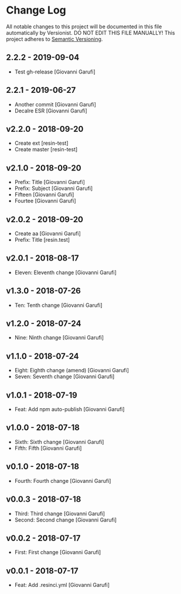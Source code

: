 # Change Log

All notable changes to this project will be documented in this file
automatically by Versionist. DO NOT EDIT THIS FILE MANUALLY!
This project adheres to [Semantic Versioning](http://semver.org/).

## 2.2.2 - 2019-09-04

* Test gh-release [Giovanni Garufi]

## 2.2.1 - 2019-06-27

* Another commit [Giovanni Garufi]
* Decalre ESR [Giovanni Garufi]

## v2.2.0 - 2018-09-20

* Create ext [resin-test]
* Create master [resin-test]

## v2.1.0 - 2018-09-20

* Prefix: Title [Giovanni Garufi]
* Prefix: Subject [Giovanni Garufi]
* Fifteen [Giovanni Garufi]
* Fourtee [Giovanni Garufi]

## v2.0.2 - 2018-09-20

* Create aa [Giovanni Garufi]
* Prefix: Title [resin.test]

## v2.0.1 - 2018-08-17

* Eleven: Eleventh change [Giovanni Garufi]

## v1.3.0 - 2018-07-26

* Ten: Tenth change [Giovanni Garufi]

## v1.2.0 - 2018-07-24

* Nine: Ninth change [Giovanni Garufi]

## v1.1.0 - 2018-07-24

* Eight: Eighth change (amend) [Giovanni Garufi]
* Seven: Seventh change [Giovanni Garufi]

## v1.0.1 - 2018-07-19

* Feat: Add npm auto-publish [Giovanni Garufi]

## v1.0.0 - 2018-07-18

* Sixth: Sixth change [Giovanni Garufi]
* Fifth: Fifth [Giovanni Garufi]

## v0.1.0 - 2018-07-18

* Fourth: Fourth change [Giovanni Garufi]

## v0.0.3 - 2018-07-18

* Third: Third change [Giovanni Garufi]
* Second: Second change [Giovanni Garufi]

## v0.0.2 - 2018-07-17

* First: First change [Giovanni Garufi]

## v0.0.1 - 2018-07-17

* Feat: Add .resinci.yml [Giovanni Garufi]

